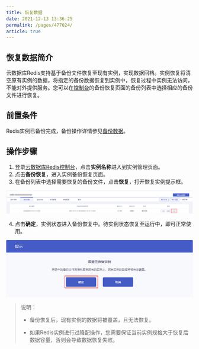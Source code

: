 ```yaml
---
title: 恢复数据
date: 2021-12-13 13:36:25
permalink: /pages/477024/
article: true
---
```


## 恢复数据简介

云数据库Redis支持基于备份文件恢复至现有实例，实现数据回档。实例恢复将清空原有实例的数据，将指定的备份数据恢复到实例中，恢复过程中实例无法访问，不能对外提供服务。您可以在[控制台](https://console.capitalonline.net/dbinstances)的备份恢复页面的备份列表中选择相应的备份文件进行恢复。

## 前置条件

Redis实例已备份完成，备份操作详情参见[备份数据](./00.备份数据.md)。

## 操作步骤

1. 登录[云数据库Redis控制台](https://console.capitalonline.net/dbinstances)，点击**实例名称**进入到实例管理页面。
2. 点击**备份恢复**，进入实例备份恢复页面。
3. 在备份列表中选择需要恢复的备份文件，点击**恢复**，打开恢复实例提示框。

![030](../../pics/030.png)

4. 点击**确定**，实例状态进入备份恢复中。待实例状态恢复至运行中，即可正常使用。

![031](../../pics/031.png)

> 说明：
>
> - 备份恢复后，现有实例的数据将被覆盖，且无法恢复。
>
> - 如果Redis实例进行过降配操作，您需要保证当前实例规格大于恢复后数据容量，否则会导致数据恢复失败。
